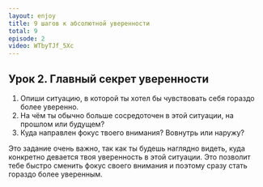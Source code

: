 ```yaml
---
layout: enjoy
title: 9 шагов к абсолютной уверенности
total: 9
episode: 2
video: WTbyTJf_5Xc
---
```


## Урок 2. Главный секрет уверенности

1. Опиши ситуацию, в которой ты хотел бы чувствовать себя гораздо более уверенно. 
2. На чём ты обычно больше сосредоточен в этой ситуации, на прошлом или будущем? 
3. Куда направлен фокус твоего внимания? Вовнутрь или наружу?

Это задание очень важно, так как ты будешь наглядно видеть, куда конкретно девается твоя уверенность в этой ситуации. Это позволит тебе быстро сменить фокус своего внимания и поэтому сразу стать гораздо более уверенным.
